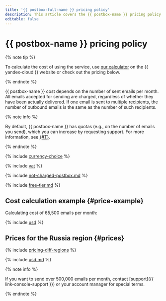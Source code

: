 ```yaml
---
title: '{{ postbox-full-name }} pricing policy'
description: This article covers the {{ postbox-name }} pricing policy.
editable: false
---
```


# {{ postbox-name }} pricing policy


{% note tip %}




To calculate the cost of using the service, use [our calculator](https://yandex.cloud/en/prices?state=d41eb2e392e8#calculator) on the {{ yandex-cloud }} website or check out the pricing below.


{% endnote %}




{{ postbox-name }} cost depends on the number of sent emails per month. All emails accepted for sending are charged, regardless of whether they have been actually delivered. If one email is sent to multiple recipients, the number of outbound emails is the same as the number of such recipients.

{% note info %}

By default, {{ postbox-name }} has quotas (e.g., on the number of emails you send), which you can increase by requesting support. For more information, see [{#T}](concepts/limits.md).

{% endnote %}

{% include [currency-choice](../_includes/pricing/currency-choice.md) %}

{% include [vat](../_includes/vat.md) %}

{% include [not-charged-postbox.md](../_includes/pricing/price-formula/not-charged-postbox.md) %}

{% include [free-tier.md](../_includes/pricing/price-formula/free-tier.md) %}

## Cost calculation example {#price-example}

Calculating cost of 65,500 emails per month:



{% include [usd](../_pricing_examples/postbox/usd.md) %}


## Prices for the Russia region {#prices}

{% include [pricing-diff-regions](../_includes/pricing-diff-regions.md) %}



{% include [usd.md](../_pricing/postbox/usd.md) %}


{% note info %}

If you want to send over 500,000 emails per month, contact [support]({{ link-console-support }}) or your account manager for special terms.

{% endnote %}


